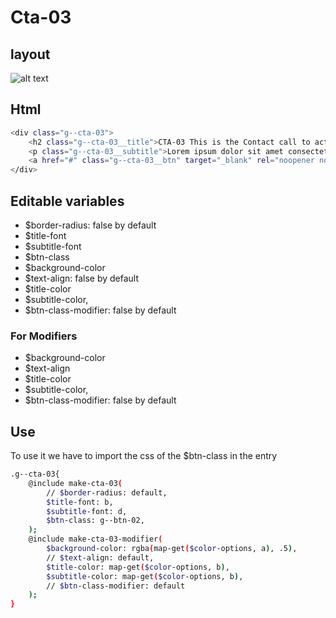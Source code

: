 # Cta-03

## layout

![alt text][cta-03]

[cta-03]: /src/img/global-components/cta/g--cta-03.jpg

## Html

```sh
<div class="g--cta-03">
    <h2 class="g--cta-03__title">CTA-03 This is the Contact call to action</h2>
    <p class="g--cta-03__subtitle">Lorem ipsum dolor sit amet consectetur. Sed pulvinar odio velit fermentum etiam consectetur pretium fringilla metus.</p>
    <a href="#" class="g--cta-03__btn" target="_blank" rel="noopener noreferrer">Contact Us</a>
</div>
```

## Editable variables

- $border-radius: false by default
- $title-font
- $subtitle-font
- $btn-class
- $background-color
- $text-align: false by default
- $title-color
- $subtitle-color,
- $btn-class-modifier: false by default

### For Modifiers

- $background-color
- $text-align
- $title-color
- $subtitle-color,
- $btn-class-modifier: false by default

## Use
To use it we have to import the css of the $btn-class in the entry

```sh
.g--cta-03{
    @include make-cta-03(
        // $border-radius: default,
        $title-font: b,
        $subtitle-font: d,
        $btn-class: g--btn-02,
    );
    @include make-cta-03-modifier(
        $background-color: rgba(map-get($color-options, a), .5),
        // $text-align: default,
        $title-color: map-get($color-options, b),
        $subtitle-color: map-get($color-options, b),
        // $btn-class-modifier: default
    );
}
```